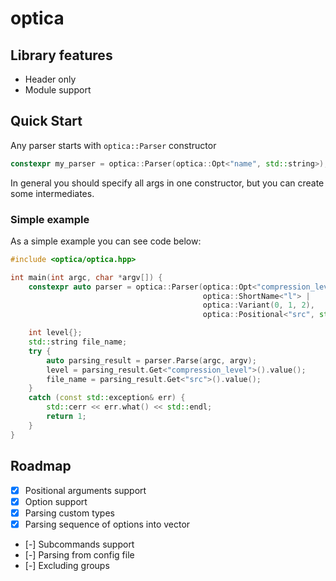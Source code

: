 # optica

## Library features

- Header only
- Module support

## Quick Start

Any parser starts with `optica::Parser` constructor

```cpp
constexpr my_parser = optica::Parser(optica::Opt<"name", std::string>);
```

In general you should specify all args in one constructor, but you can create some intermediates.

### Simple example

As a simple example you can see code below:

```cpp
#include <optica/optica.hpp>

int main(int argc, char *argv[]) {
    constexpr auto parser = optica::Parser(optica::Opt<"compression_level", int> |
                                           optica::ShortName<"l"> |
                                           optica::Variant(0, 1, 2),
                                           optica::Positional<"src", std::string>);

    int level{};
    std::string file_name;
    try {
        auto parsing_result = parser.Parse(argc, argv);
        level = parsing_result.Get<"compression_level">().value();
        file_name = parsing_result.Get<"src">().value();
    }
    catch (const std::exception& err) {
        std::cerr << err.what() << std::endl;
        return 1;
    }
}
```

## Roadmap

- [x] Positional arguments support
- [x] Option support
- [x] Parsing custom types
- [x] Parsing sequence of options into vector
- [-] Subcommands support
- [-] Parsing from config file
- [-] Excluding groups
